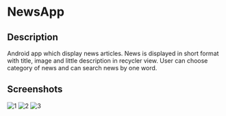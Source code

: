 ﻿# NewsApp
 ## Description
 Android app which display news articles. News is displayed in short format with title, image and little description in recycler view. User can choose category of news and can search news by one word.
## Screenshots
![1](https://github.com/khrystyna2210/NewsApp/assets/34044397/84ee321d-b2d8-479b-8a5b-e3bac5bbcad3)
![2](https://github.com/khrystyna2210/NewsApp/assets/34044397/2b87a983-262c-4b2d-85dc-b0e111454de0)
![3](https://github.com/khrystyna2210/NewsApp/assets/34044397/72634c6a-b680-47fc-8883-f8ba447318de)
